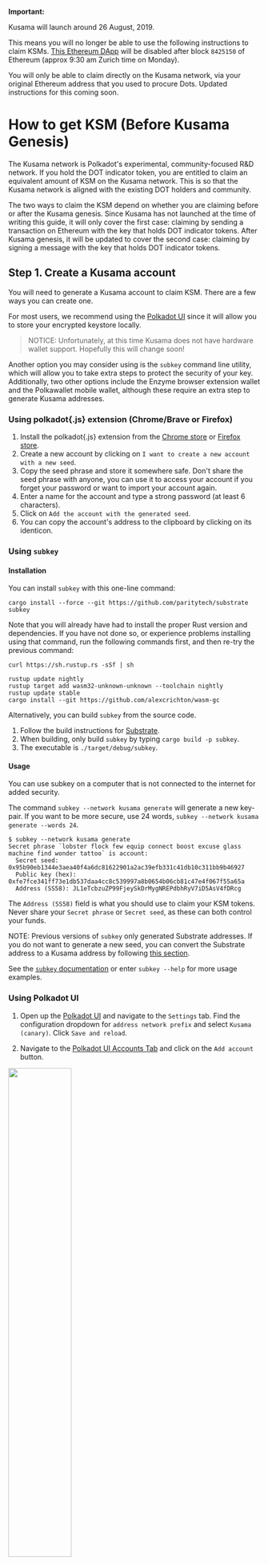 **Important:**

Kusama will launch around 26 August, 2019.

This means you will no longer be able to use the following instructions to claim KSMs. [This Ethereum DApp](https://claim.kusama.network) will be disabled after block `8425150` of Ethereum (approx 9:30 am Zurich time on Monday).

You will only be able to claim directly on the Kusama network, via your original Ethereum address that you used to procure Dots. Updated instructions for this coming soon. 

# How to get KSM (Before Kusama Genesis)

The Kusama network is Polkadot's experimental, community-focused R&D network. If you hold the DOT indicator token, you are entitled to claim an equivalent amount of KSM on the Kusama network. This is so that the Kusama network is aligned with the existing DOT holders and community.

The two ways to claim the KSM depend on whether you are claiming before or after the Kusama genesis. Since Kusama has not launched at the time of writing this guide, it will only cover the first case: claiming by sending a transaction on Ethereum with the key that holds DOT indicator tokens. After Kusama genesis, it will be updated to cover the second case: claiming by signing a message with the key that holds DOT indicator tokens.

## Step 1. Create a Kusama account

You will need to generate a Kusama account to claim KSM. There are a few ways you can create one.

For most users, we recommend using the [Polkadot UI](https://polkadot.js.org/apps/#/explorer) since it will allow you to store your encrypted keystore locally.

> NOTICE: Unfortunately, at this time Kusama does not have hardware wallet support. Hopefully this will change soon!

Another option you may consider using is the `subkey` command line utility, which will allow you to take extra steps to protect the security of your key. Additionally, two other options include the Enzyme browser extension wallet and the Polkawallet mobile wallet, although these require an extra step to generate Kusama addresses.

### Using polkadot{.js} extension (Chrome/Brave or Firefox)

1. Install the polkadot{.js} extension from the [Chrome store](https://chrome.google.com/webstore/detail/polkadot%7Bjs%7D-extension/mopnmbcafieddcagagdcbnhejhlodfdd?hl=en) or [Firefox store](https://addons.mozilla.org/en-US/firefox/addon/polkadot-js-extension/).
1. Create a new account by clicking on `I want to create a new account with a new seed`.
1. Copy the seed phrase and store it somewhere safe. Don't share the seed phrase with anyone, you can use it to access your account if you forget your password or want to import your account again.
1. Enter a name for the account and type a strong password (at least 6 characters).
1. Click on `Add the account with the generated seed`.
1. You can copy the account's address to the clipboard by clicking on its identicon.

### Using `subkey`

#### Installation

You can install `subkey` with this one-line command:

```
cargo install --force --git https://github.com/paritytech/substrate subkey
```

Note that you will already have had to install the proper Rust version and dependencies.  If you have not done so, or experience problems installing using that command, run the following commands first, and then re-try the previous command:

```
curl https://sh.rustup.rs -sSf | sh

rustup update nightly
rustup target add wasm32-unknown-unknown --toolchain nightly
rustup update stable
cargo install --git https://github.com/alexcrichton/wasm-gc
```

Alternatively, you can build `subkey` from the source code.

1. Follow the build instructions for [Substrate](https://github.com/paritytech/substrate#6-building).
2. When building, only build `subkey` by typing `cargo build -p subkey`.
3. The executable is `./target/debug/subkey`.

#### Usage

You can use subkey on a computer that is not connected to the internet for added security.

The command `subkey --network kusama generate` will generate a new key-pair. If you want to be more secure, use 24 words, `subkey --network kusama generate --words 24`.

```
$ subkey --network kusama generate
Secret phrase `lobster flock few equip connect boost excuse glass machine find wonder tattoo` is account:
  Secret seed: 0x95b90eb1344e3aea40f4a6dc81622901a2ac39efb331c41db10c311bb9b46927
  Public key (hex): 0xfe7fce341ff73e1db537daa4cc8c539997a8b0654b06cb81c47e4f067f55a65a
  Address (SS58): JL1eTcbzuZP99FjeySkDrMygNREPdbhRyV7iD5AsV4fDRcg
```

The `Address (SS58)` field is what you should use to claim your KSM tokens. Never share your `Secret phrase` or `Secret seed`, as these can both control your funds.

NOTE: Previous versions of `subkey` only generated Substrate addresses. If you do not want to generate a new seed, you can convert the Substrate address to a Kusama address by following [this section](#kusama-from-substrate-address).

See the [`subkey` documentation](https://substrate.dev/docs/en/ecosystem/subkey) or enter `subkey --help` for more usage examples.

### Using Polkadot UI

1. Open up the [Polkadot UI](https://polkadot.js.org/apps) and navigate to the `Settings` tab. Find the configuration dropdown for `address network prefix` and select `Kusama (canary)`. Click `Save and reload`.

1. Navigate to the [Polkadot UI Accounts Tab](https://polkadot.js.org/apps/#/accounts) and click on the `Add account` button.

<img src="../../img/polkadotui-find-the-accounts-page.png" width=50% />

2. Enter a name for your account and create a secure password. This password will be used to decrypt your account.

<img src="../../img/polkadotui-create-your-account.png" width=50% />

3. Ignore the advanced options unless you want to change the type of cryptography used for your keys (we recommend "Schnorrkel (sr25519)").

4. Click `Save` and `Create and backup account`.

5. Save your encrypted keystore locally.

6. The account now appears in your Accounts tab and is backed up to the keystore you just saved.

7. Click on the DOT identicon to copy the address to the clipboard.
<img src="../../img/polkadotui-copy-account-address.png" width=50% />

### Using Enzyme browser wallet (Chrome or Brave only)

1. Install the Enzyme browser wallet from the [Chrome store](https://chrome.google.com/webstore/detail/enzyme/amligljifngdnodkebecdijmhnhojohh)(for Brave as well). Click `Add to Chrome` and confirm by clicking `Add extension` in the popup window.

2. Accept the Terms of Use.

<img src="../../img/enzyme-open-the-extension.png" width=50% />

3. Make a strong password and make sure to write it down in another place, then click `Create`.

<img src="../../img/enzyme-choose-a-password.png" width=50% />

4. Copy the seed phrase and store it somewhere safe. Don't share the seed phrase with anyone; you can use it to access your account if you forget your password or otherwise lose your keystore.

<img src="../../img/enzyme-generate-seed-phrase.png" width=50% />

5. Click `Dashboard`.

6. Click the DOT identicon to copy your address to clipboard.

<img src="../../img/enzyme-copy-your-address.png" width=50% />

7. [Get the Kusama address from the Substrate address.](#kusama-from-substrate-address)

### Using Polkawallet

1. Install [Polkawallet](https://polkawallet.io). Click `Download` and select the link corresponding to the platform you are using. On Android you may need to allow installing apps from external sources. On iOS, you may need to "trust" Polkawallet in the `General > Profiles & Device Management > Enterprise App` section before running the app.

2. Once the app is open, copy the seed phrase and store it in a safe place. Don't share the seed phrase with anyone, you can use it to access your account if you forget your password or otherwise lose your keystore.

<img src="../../img/polkawallet-create-account.jpg" width=50% />

3. Name your account and make a strong password, make sure to write it down in another place, then click `Save`.

4. You will be asked to confirm your seed phrase - this is to make sure you have copied it somewhere safe.

5. Click on the pink QR Code symbol and select `Copy address` to copy your address to clipboard.

<img src="../../img/polkawallet-accounts-page.jpg" width=50% />
<img src="../../img/polkawallet-copy-address.jpg" width=50% />

6. [Get the Kusama address from the Substrate address.](#kusama-from-substrate-address)

### Kusama from Substrate address

If you used one of the generation methods that gave you a generic Substrate address (begins with a `5`), then you will need to take an extra step to turn this into the properly encoded Kusama address.

1. Copy your Substrate generic address to the clipboard.
2. Go to the [Polkadot UI](https://polkadot.js.org/apps).
3. Go to the `Settings` tab and find the configuration for `address network prefix`.
4. Select `Substrate (development)` and click `Save and reload`.
5. Go to the `Address book` and click the `Add contact` button.
6. Enter your address and give it a name like "My Address".
7. Go back to the `Settings` tab and select the `Kusama (canary)` option in `address network prefix` and click `Save and reload`.
8. Go back to the `Address book` and find the account you just added (it will have the same name).
9. The address is now formatted as a Kusama address.

## Step 2. Get KSM tokens

There are two methods to claim KSM.

**1. Dot Holders:**
Those who participated in the Polkadot sales and have been allocated DOT indicator tokens can claim a proportional amount of KSM prior to the launch of the network.

You can do this through [the claims website](https://claim.kusama.network/).

Refer to [this detailed guide](./dot-holders.md) for a step-by-step walk-through of the claims process.

Having trouble? Get support in the KSM [Claims chat](https://riot.im/app/#/room/#KSMAClaims:polkadot.builders).

**2. Faucet:**
For those who didn’t participate in the Polkadot sale, KSM are publicly available after genesis through a faucet. Find out more [here](./faucet.md).

Public projects that need more KSM can request them by applying [here](https://docs.google.com/forms/d/1-JxlJqt8DA0E3K0QX0Gc20rF02-aqDn6r_rzkB4LaMk/edit).
